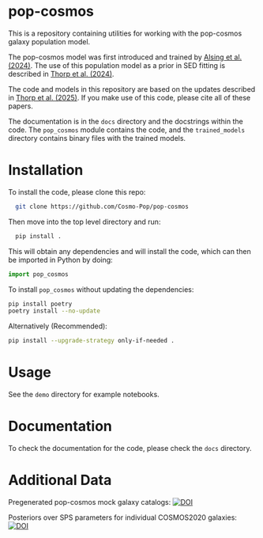 # pop-cosmos

This is a repository containing utilities for working with the pop-cosmos galaxy population model. 

The pop-cosmos model was first introduced and trained by [Alsing et al. (2024)](https://arxiv.org/abs/2402.00935). The use of this population model as a prior in SED fitting is described in [Thorp et al. (2024)](https://arxiv.org/abs/2406.19437). 

The code and models in this repository are based on the updates described in [Thorp et al. (2025)](https://arxiv.org/abs/2506.12122). If you make use of this code, please cite all of these papers.

The documentation is in the `docs` directory and the docstrings within the code. The `pop_cosmos` module contains the code, and the `trained_models` directory contains binary files with the trained models.

# Installation
To install the code, please clone this repo:
```bash
  git clone https://github.com/Cosmo-Pop/pop-cosmos
```
Then move into the top level directory and run:
```bash
  pip install .
```
This will obtain any dependencies and will install the code, which can then be imported in Python by doing:
```python
import pop_cosmos
```
To install `pop_cosmos` without updating the dependencies:
```bash
pip install poetry
poetry install --no-update
```
Alternatively (Recommended):
```bash
pip install --upgrade-strategy only-if-needed .
```

# Usage
See the `demo` directory for example notebooks.

# Documentation
To check the documentation for the code, please check the `docs` directory.

# Additional Data
Pregenerated pop-cosmos mock galaxy catalogs: [![DOI](https://zenodo.org/badge/DOI/10.5281/zenodo.15622325.svg)](https://doi.org/10.5281/zenodo.15622325)

Posteriors over SPS parameters for individual COSMOS2020 galaxies: [![DOI](https://zenodo.org/badge/DOI/10.5281/zenodo.15623082.svg)](https://doi.org/10.5281/zenodo.15623082)

